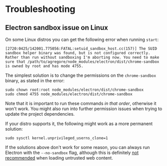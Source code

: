 # Troubleshooting

## Electron sandbox issue on Linux

On some Linux distros you can get the following error when running `start`:

```
[2720:0425/142001.775056:FATAL:setuid_sandbox_host.cc(157)] The SUID sandbox helper binary was found, but is not configured correctly. Rather than run without sandboxing I'm aborting now. You need to make sure that /path/to/agregore/node_modules/electron/dist/chrome-sandbox is owned by root and has mode 4755.
```

The simplest solution is to change the permissions on the `chrome-sandbox` binary, as stated in the error:

```
sudo chown root:root node_modules/electron/dist/chrome-sandbox
sudo chmod 4755 node_modules/electron/dist/chrome-sandbox
```

Note that it is important to run these commands *in that order*, otherwise it won't work. You might also run into further permission issues when trying to update the project dependencies.

If your distro supports it, the following might work as a more permanent solution:

```
sudo sysctl kernel.unprivileged_userns_clone=1
```

If the solutions above don't work for some reason, you can always run Electron with the `--no-sandbox` flag, although this is definitely [not recommended](https://www.electronjs.org/docs/api/sandbox-option) when loading untrusted web content.
